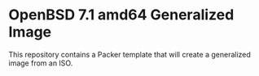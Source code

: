 # OpenBSD 7.1 amd64 Generalized Image

This repository contains a Packer template that will create a generalized image from an ISO.

